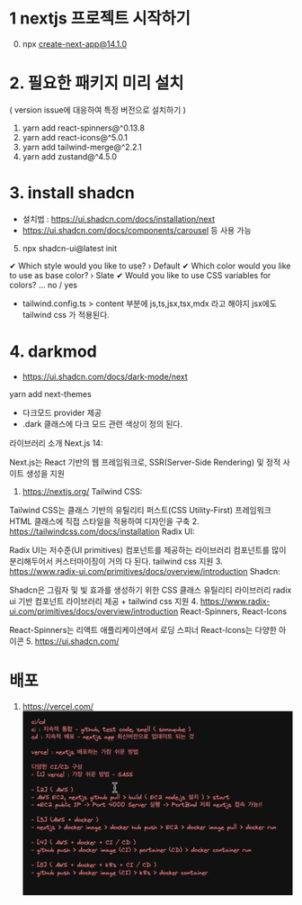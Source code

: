 # 1 nextjs 프로젝트 시작하기
0. npx create-next-app@14.1.0

# 2. 필요한 패키지 미리 설치
( version issue에 대응하여 특정 버전으로 설치하기 )   
1. yarn add react-spinners@^0.13.8
2. yarn add react-icons@^5.0.1
3. yarn add tailwind-merge@^2.2.1
4. yarn add zustand@^4.5.0

# 3. install shadcn
- 설치법 : https://ui.shadcn.com/docs/installation/next
- https://ui.shadcn.com/docs/components/carousel 등 사용 가능

5. npx shadcn-ui@latest init

✔ Which style would you like to use? › Default
✔ Which color would you like to use as base color? › Slate
✔ Would you like to use CSS variables for colors? … no / yes

- tailwind.config.ts > content 부분에 js,ts,jsx,tsx,mdx 라고 해야지 jsx에도 tailwind css 가 적용된다.


# 4. darkmod
- https://ui.shadcn.com/docs/dark-mode/next

yarn add next-themes
- 다크모드 provider 제공
- .dark 클래스에 다크 모드 관련 색상이 정의 된다.


라이브러리 소개
Next.js 14:

Next.js는 React 기반의 웹 프레임워크로, SSR(Server-Side Rendering) 및 정적 사이트 생성을 지원
1. https://nextjs.org/
Tailwind CSS:

Tailwind CSS는 클래스 기반의 유틸리티 퍼스트(CSS Utility-First) 프레임워크
HTML 클래스에 직접 스타일을 적용하여 디자인을 구축
2. https://tailwindcss.com/docs/installation
Radix UI:

Radix UI는 저수준(UI primitives) 컴포넌트를 제공하는 라이브러리
컴포넌트를 많이 분리해두어서 커스터마이징이 거의 다 된다.
tailwind css 지원
3. https://www.radix-ui.com/primitives/docs/overview/introduction
Shadcn:

Shadcn은 그림자 및 빛 효과를 생성하기 위한 CSS 클래스 유틸리티 라이브러리
radix ui 기반 컴포넌트 라이브러리 제공 + tailwind css 지원
4. https://www.radix-ui.com/primitives/docs/overview/introduction
React-Spinners, React-Icons

React-Spinners는 리액트 애플리케이션에서 로딩 스피너
React-Icons는 다양한 아이콘
5. https://ui.shadcn.com/




# 배포


1. https://vercel.com/
![img.png](img.png)